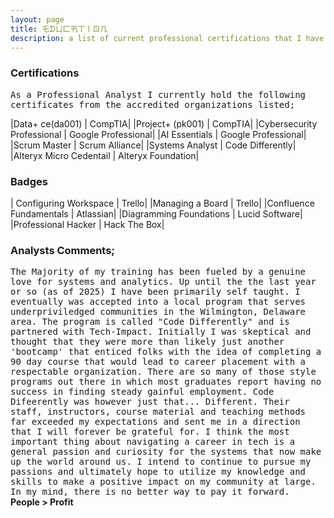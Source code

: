 ```yaml
---
layout: page
title: 乇ᗪㄩ匚卂ㄒ丨ㄖ几
description: a list of current professional certifications that I have earned 
---
```


### Certifications
<tt>As a Professional Analyst I currently hold the following certificates from the accredited organizations listed; </tt><br>

|Data+ ce(da001) | CompTIA|
|Project+ (pk001) | CompTIA|
|Cybersecurity Professional | Google Professional|
|AI Essentials | Google Professional| 
|Scrum Master | Scrum Alliance|
|Systems Analyst | Code Differently|
|Alteryx Micro Cedentail | Alteryx Foundation|<br>

### Badges 

| Configuring Workspace | Trello|
|Managing a Board | Trello|
|Confluence Fundamentals | Atlassian|
|Diagramming Foundations | Lucid Software|
|Professional Hacker | Hack The Box|

### Analysts Comments;
<tt>The Majority of my training has been fueled by a genuine love for systems and analytics. Up until the the last year or so (as of 2025) I have been primarily 
self taught. I eventually was accepted into a local program that serves underpriviledged communities in the Wilmington, Delaware area. The program is called 
"Code Differently" and is partnered with Tech-Impact. Initially I was skeptical and thought that they were more than likely just another 'bootcamp' that enticed
folks with the idea of completing a 90 day course that would lead to career placement with a respectable organization. There are so many of those style programs
out there in which most graduates report having no success in finding steady gainful employment. Code Difeerently was however just that... Different. Their staff,
instructors, course material and teaching methods far exceeded my expectations and sent me in a direction that I will forever be grateful for. I think the most
important thing about navigating a career in tech is a general passion and curiosity for the systems that now make up the world around us. I intend to continue to
pursue my passions and ultimately hope to utilize my knowledge and skills to make a positive impact on my community at large. In my mind, there is no better way
to pay it forward.</tt>
<br>
<b>People > Profit<db>



